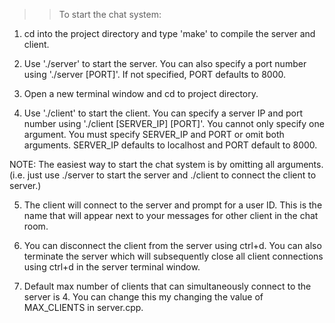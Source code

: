 >>To start the chat system:

1. cd into the project directory and type 'make' to compile the server and client.

2. Use './server' to start the server. You can also specify a port number using './server [PORT]'. If not specified, PORT defaults to 8000. 

3. Open a new terminal window and cd to project directory.

4. Use './client' to start the client. You can specify a server IP and port number using './client [SERVER_IP] [PORT]'. You cannot only specify one argument. You must specify SERVER_IP and PORT or omit both arguments. SERVER_IP defaults to localhost and PORT default to 8000.

NOTE: The easiest way to start the chat system is by omitting all arguments. (i.e. just use ./server to start the server and ./client to connect the client to server.)

5. The client will connect to the server and prompt for a user ID. This is the name that will appear next to your messages for other client in the chat room. 

6. You can disconnect the client from the server using ctrl+d. You can also terminate the server which will subsequently close all client connections using ctrl+d in the server terminal window.

7. Default max number of clients that can simultaneously connect to the server is 4. You can change this my changing the value of MAX_CLIENTS in server.cpp.
